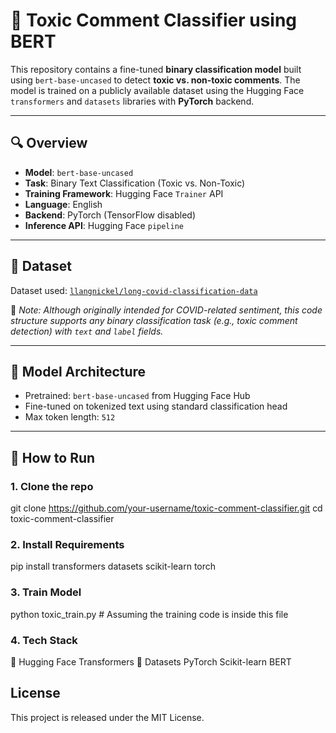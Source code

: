 # 🧪 Toxic Comment Classifier using BERT

This repository contains a fine-tuned **binary classification model** built using `bert-base-uncased` to detect **toxic vs. non-toxic comments**. The model is trained on a publicly available dataset using the Hugging Face `transformers` and `datasets` libraries with **PyTorch** backend.

---

## 🔍 Overview

- **Model**: `bert-base-uncased`
- **Task**: Binary Text Classification (Toxic vs. Non-Toxic)
- **Training Framework**: Hugging Face `Trainer` API
- **Language**: English
- **Backend**: PyTorch (TensorFlow disabled)
- **Inference API**: Hugging Face `pipeline`

---

## 📂 Dataset

Dataset used: [`llangnickel/long-covid-classification-data`](https://huggingface.co/datasets/llangnickel/long-covid-classification-data)

📌 *Note: Although originally intended for COVID-related sentiment, this code structure supports any binary classification task (e.g., toxic comment detection) with `text` and `label` fields.*

---

## 🧠 Model Architecture

- Pretrained: `bert-base-uncased` from Hugging Face Hub
- Fine-tuned on tokenized text using standard classification head
- Max token length: `512`

---

## 🚀 How to Run

### 1. Clone the repo

git clone https://github.com/your-username/toxic-comment-classifier.git
cd toxic-comment-classifier


### 2. Install Requirements

pip install transformers datasets scikit-learn torch

### 3. Train Model

python toxic_train.py  # Assuming the training code is inside this file

### 4. Tech Stack

🤗 Hugging Face Transformers
🤗 Datasets
PyTorch
Scikit-learn
BERT

## License

This project is released under the MIT License.

